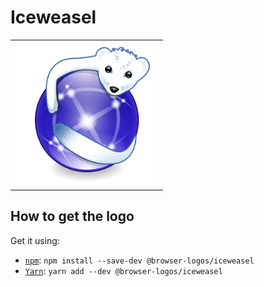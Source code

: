 Iceweasel
=========

<!-- markdownlint-disable line-length no-inline-html -->
<table>
    <tr height=240>
        <td>
            <a href="https://github.com/alrra/browser-logos/tree/a47e61ccd95e001f47693afcfd1c66e089983d1c/src/archive/iceweasel">
                <img width=230 src="https://raw.githubusercontent.com/alrra/browser-logos/a47e61ccd95e001f47693afcfd1c66e089983d1c/src/archive/iceweasel/iceweasel.svg?sanitize=true" alt="Iceweasel browser logo">
            </a>
        </td>
    </tr>
</table>
<!-- markdownlint-enable line-length no-inline-html -->

How to get the logo
-------------------

Get it using:

* [`npm`][npm]: `npm install --save-dev @browser-logos/iceweasel`
* [`Yarn`][yarn]: `yarn add --dev @browser-logos/iceweasel`

<!-- Link labels: -->

[npm]: https://www.npmjs.com/
[yarn]: https://yarnpkg.com/
